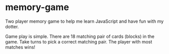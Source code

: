 # memory-game
Two player memory game to help me learn JavaScript and have fun with my dotter.

Game play is simple. There are 18 matching pair of cards (blocks) in the game. Take turns to pick a correct matching pair. The player with most matches wins!

